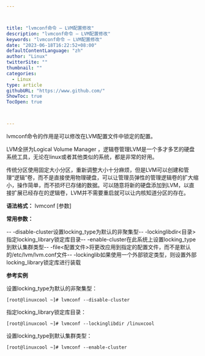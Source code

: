 ```yaml
---



title: "lvmconf命令 – LVM配置修改"
description: "lvmconf命令 – LVM配置修改"
keywords: "lvmconf命令 – LVM配置修改"
date: "2023-06-18T16:22:52+08:00"
defaultContentLanguage: "zh"
author: "Linux"
twitterSite: ""
thumbnail: ""
categories:
  - Linux
type: article
githubURL: "https://www.github.com/"
ShowToc: true
TocOpen: true



---
```


lvmconf命令的作用是可以修改在LVM配置文件中锁定的配置。

LVM全拼为Logical Volume Manager ，逻辑卷管理LVM是一个多才多艺的硬盘系统工具，无论在linux或者其他类似的系统，都是非常的好用。

传统分区使用固定大小分区，重新调整大小十分麻烦，但是LVM可以创建和管理“逻辑”卷，而不是直接使用物理硬盘，可以让管理员弹性的管理逻辑卷的扩大缩小，操作简单，而不损坏已存储的数据。可以随意将新的硬盘添加到LVM，以直接扩展已经存在的逻辑卷，LVM并不需要重启就可以让内核知道分区的存在。

**语法格式：** lvmconf [参数]

**常用参数：**

-- -disable-cluster设置locking_type为默认的非聚集型-- -lockinglibdir<目录>指定locking_library锁定库目录-- -enable-cluster在此系统上设置locking_type到默认集群类型-- -file<配置文件>将更改应用到指定的配置文件，而不是默认的/etc/lvm/lvm.conf文件-- -lockinglib<lib>如果使用一个外部锁定类型，则设置外部locking_library锁定库进行装载

**参考实例**

设置locking_type为默认的非聚集型：

```
[root@linuxcool ~]# lvmconf --disable-cluster
```

指定locking_library锁定库目录：

```
[root@linuxcool ~]# lvmconf --lockinglibdir /linuxcool
```

设置locking_type到默认集群类型：

```
[root@linuxcool ~]# lvmconf --enable-cluster
```